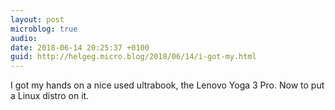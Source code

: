 ```yaml
---
layout: post
microblog: true
audio: 
date: 2018-06-14 20:25:37 +0100
guid: http://helgeg.micro.blog/2018/06/14/i-got-my.html
---
```

I got my hands on a nice used ultrabook, the Lenovo Yoga 3 Pro. Now to put a Linux distro on it. 
